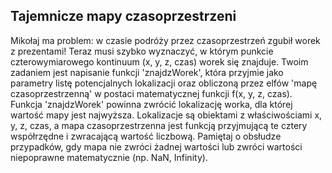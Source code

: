 ## Tajemnicze mapy czasoprzestrzeni

Mikołaj ma problem: w czasie podróży przez czasoprzestrzeń zgubił worek z prezentami! Teraz musi szybko wyznaczyć, w którym punkcie czterowymiarowego kontinuum (x, y, z, czas) worek się znajduje. Twoim zadaniem jest napisanie funkcji 'znajdzWorek', która przyjmie jako parametry listę potencjalnych lokalizacji oraz obliczoną przez elfów 'mapę czasoprzestrzenną' w postaci matematycznej funkcji f(x, y, z, czas). Funkcja 'znajdzWorek' powinna zwrócić lokalizację worka, dla której wartość mapy jest najwyższa. Lokalizacje są obiektami z właściwościami x, y, z, czas, a mapa czasoprzestrzenna jest funkcją przyjmującą te cztery współrzędne i zwracającą wartość liczbową. Pamiętaj o obsłudze przypadków, gdy mapa nie zwróci żadnej wartości lub zwróci wartości niepoprawne matematycznie (np. NaN, Infinity).
